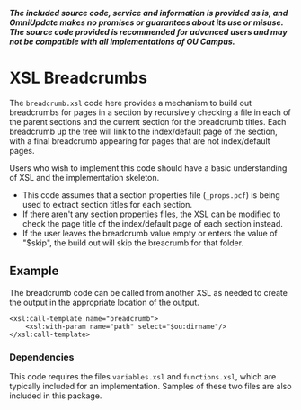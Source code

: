 ***The included source code, service and information is provided as is, and OmniUpdate makes no promises or guarantees about its use or misuse. The source code provided is recommended for advanced users and may not be compatible with all implementations of OU Campus.***

# XSL Breadcrumbs

The `breadcrumb.xsl` code here provides a mechanism to build out breadcrumbs for pages in a section by recursively checking a file in each of the parent sections and the current section for the breadcrumb titles. Each breadcrumb up the tree will link to the index/default page of the section, with a final breadcrumb appearing for pages that are not index/default pages. 

Users who wish to implement this code should have a basic understanding of XSL and the implementation skeleton. 

 - This code assumes that a section properties file (`_props.pcf`) is being used to extract section titles for each section. 
 - If there aren't any section properties files, the XSL can be modified to check the page title of the index/default page of each section instead.
 - If the user leaves the breadcrumb value empty or enters the value of "$skip", the build out will skip the breacrumb for that folder. 

## Example

The breadcrumb code can be called from another XSL as needed to create the output in the appropriate location of the output. 

```
<xsl:call-template name="breadcrumb">
	<xsl:with-param name="path" select="$ou:dirname"/>								
</xsl:call-template>
```

### Dependencies

This code requires the files `variables.xsl` and `functions.xsl`, which are typically included for an implementation. Samples of these two files are also included in this package. 
